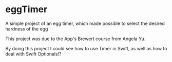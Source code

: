 # eggTimer
A simple project of an egg timer, which made possible to select the desired hardness of the egg

This project was due to the App's Brewert course from Angela Yu.

By doing this project I could see how to use Timer in Swift, as well as how to deal with Swift Optionals!?
